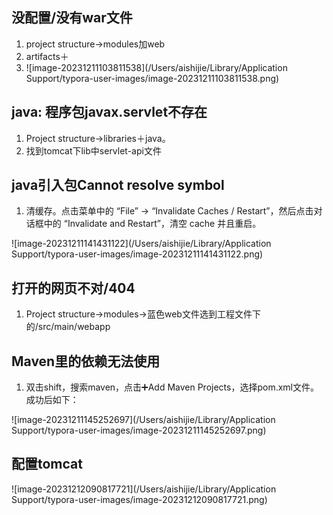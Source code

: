## 没配置/没有war文件

1. project structure->modules加web
2. artifacts＋
3. ![image-20231211103811538](/Users/aishijie/Library/Application Support/typora-user-images/image-20231211103811538.png)

## java: 程序包javax.servlet不存在

1. Project structure->libraries＋java。
2. 找到tomcat下lib中servlet-api文件

## java引入包Cannot resolve symbol

1. 清缓存。点击菜单中的 “File” -> “Invalidate Caches / Restart”，然后点击对话框中的 “Invalidate and Restart”，清空 cache 并且重启。

![image-20231211141431122](/Users/aishijie/Library/Application Support/typora-user-images/image-20231211141431122.png)

## 打开的网页不对/404

1. Project structure->modules->蓝色web文件选到工程文件下的/src/main/webapp

## Maven里的依赖无法使用

1. 双击shift，搜索maven，点击➕Add Maven Projects，选择pom.xml文件。成功后如下：

![image-20231211145252697](/Users/aishijie/Library/Application Support/typora-user-images/image-20231211145252697.png)

## 配置tomcat

![image-20231212090817721](/Users/aishijie/Library/Application Support/typora-user-images/image-20231212090817721.png)